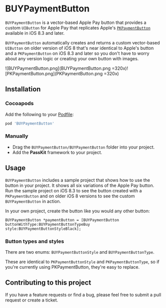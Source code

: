 # BUYPaymentButton

`BUYPaymentButton` is a vector-based Apple Pay button that provides a custom `UIButton` for Apple Pay that replicates Apple's [`PKPaymentButton`](https://developer.apple.com/library/ios/documentation/PassKit/Reference/PKPaymentButton_Class/index.html) available in iOS 8.3 and later.

`BUYPaymentButton` automatically creates and returns a custom vector-based `UIButton` on older version of iOS 8 that's near identical to Apple's button and a `PKPaymentButton` on iOS 8.3 and later so you don't have to worry about any version logic or creating your own button with images.

![BUYPaymentButton.png](BUYPaymentButton.png =320x)![PKPaymentButton.png](PKPaymentButton.png =320x)

## Installation

### Cocoapods

Add the following to your [Podfile](http://guides.cocoapods.org/using/using-cocoapods.html):

```ruby
pod 'BUYPaymentButton'
```

### Manually

* Drag the `BUYPaymentButton/BUYPaymentButton` folder into your project.
* Add the **PassKit** framework to your project.

## Usage

`BUYPaymentButton` includes a sample project that shows how to use the button in your project. It shows all six variations of the Apple Pay button. Run the sample project on iOS 8.3 to see the button created with a `PKPaymentButton` and on older iOS 8 versions to see the custom `BUYPaymentButton` in action.

In your own project, create the button like you would any other button:

```objc
BUYPaymentButton *paymentButton = [BUYPaymentButton buttonWithType:BUYPaymentButtonTypeBuy style:BUYPaymentButtonStyleBlack];
```

### Button types and styles

There are two enums: `BUYPaymentButtonStyle` and `BUYPaymentButtonType`. 

These are identical to `PKPaymentButtonStyle` and `PKPaymentButtonType`, so if you're currently using PKPaymentButton, they're easy to replace.

## Contributing to this project

If you have a feature requests or find a bug, please feel free to submit a pull request or create a ticket. 